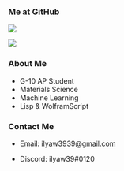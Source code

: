 ### Me at GitHub

![](https://github-readme-stats.vercel.app/api?username=ilyaw39&theme=transparent)

![](https://github-readme-stats.vercel.app/api/top-langs/?username=ilyaw39&theme=transparent)

### About Me

- G-10 AP Student
- Materials Science
- Machine Learning
- Lisp & WolframScript

### Contact Me

- Email: ilyaw3939@gmail.com

- Discord: ilyaw39#0120

